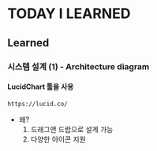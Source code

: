 # TODAY I LEARNED

## Learned

### 시스템 설계 (1) - Architecture diagram

#### LucidChart 툴을 사용

`https://lucid.co/`

- 왜?
    1. 드래그앤 드랍으로 설계 가능
    2. 다양한 아이콘 지원
